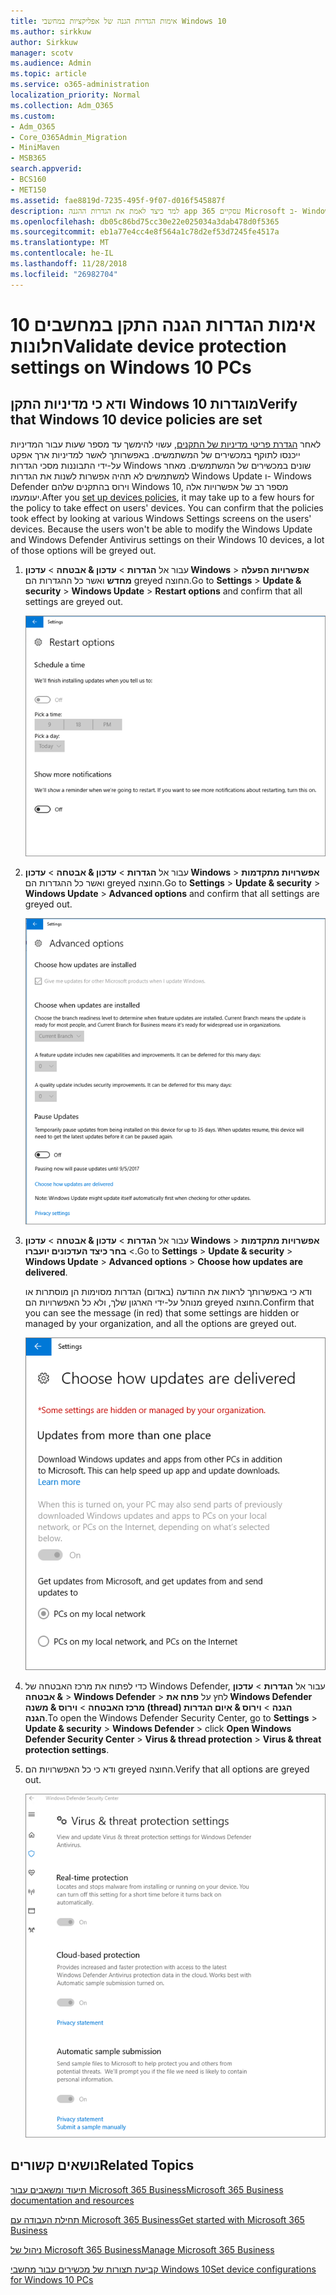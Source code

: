 ```yaml
---
title: אימות הגדרות הגנה של אפליקציות במחשבי Windows 10
ms.author: sirkkuw
author: Sirkkuw
manager: scotv
ms.audience: Admin
ms.topic: article
ms.service: o365-administration
localization_priority: Normal
ms.collection: Adm_O365
ms.custom:
- Adm_O365
- Core_O365Admin_Migration
- MiniMaven
- MSB365
search.appverid:
- BCS160
- MET150
ms.assetid: fae8819d-7235-495f-9f07-d016f545887f
description: למד כיצד לאמת את הגדרות ההגנה app עסקיים 365 Microsoft ב- Windows 10 התקנים.
ms.openlocfilehash: db05c86bd75cc30e22e025034a3dab478d0f5365
ms.sourcegitcommit: eb1a77e4cc4e8f564a1c78d2ef53d7245fe4517a
ms.translationtype: MT
ms.contentlocale: he-IL
ms.lasthandoff: 11/28/2018
ms.locfileid: "26982704"
---
```

# <a name="validate-device-protection-settings-on-windows-10-pcs"></a><span data-ttu-id="1e98b-103">אימות הגדרות הגנה התקן במחשבים 10 חלונות</span><span class="sxs-lookup"><span data-stu-id="1e98b-103">Validate device protection settings on Windows 10 PCs</span></span>

## <a name="verify-that-windows-10-device-policies-are-set"></a><span data-ttu-id="1e98b-104">ודא כי מדיניות התקן Windows 10 מוגדרות</span><span class="sxs-lookup"><span data-stu-id="1e98b-104">Verify that Windows 10 device policies are set</span></span>

<span data-ttu-id="1e98b-p101">לאחר [הגדרת פריטי מדיניות של התקנים](protection-settings-for-windows-10-pcs.md), עשוי להימשך עד מספר שעות עבור המדיניות ייכנסו לתוקף במכשירים של המשתמשים. באפשרותך לאשר למדיניות ארך אפקט על-ידי התבוננות מסכי הגדרות Windows שונים במכשירים של המשתמשים. מאחר למשתמשים לא תהיה אפשרות לשנות את הגדרות Windows Update ו- Windows Defender וירוס בהתקנים שלהם Windows 10, מספר רב של אפשרויות אלה יעומעמו.</span><span class="sxs-lookup"><span data-stu-id="1e98b-p101">After you [set up devices policies](protection-settings-for-windows-10-pcs.md), it may take up to a few hours for the policy to take effect on users' devices. You can confirm that the policies took effect by looking at various Windows Settings screens on the users' devices. Because the users won't be able to modify the Windows Update and Windows Defender Antivirus settings on their Windows 10 devices, a lot of those options will be greyed out.</span></span>
  
1. <span data-ttu-id="1e98b-108">עבור אל **הגדרות** \> **עדכון &amp; אבטחה** \> **עדכון Windows** \> **אפשרויות הפעלה מחדש** ואשר כל ההגדרות הם greyed החוצה.</span><span class="sxs-lookup"><span data-stu-id="1e98b-108">Go to **Settings** \> **Update &amp; security** \> **Windows Update** \> **Restart options** and confirm that all settings are greyed out.</span></span> 
    
    ![כל האפשרויות מחדש הם greyed החוצה.](media/31308da9-18b0-47c5-bbf6-d5fa6747c376.png)
  
2. <span data-ttu-id="1e98b-110">עבור אל **הגדרות** \> **עדכון &amp; אבטחה** \> **עדכון Windows** \> **אפשרויות מתקדמות** ואשר כל ההגדרות הם greyed החוצה.</span><span class="sxs-lookup"><span data-stu-id="1e98b-110">Go to **Settings** \> **Update &amp; security** \> **Windows Update** \> **Advanced options** and confirm that all settings are greyed out.</span></span> 
    
    ![אפשרויות מתקדמות של Windows של עדכונים הם כל greyed החוצה.](media/049cf281-d503-4be9-898b-c0a3286c7fc2.png)
  
3. <span data-ttu-id="1e98b-112">עבור אל **הגדרות** \> **עדכון &amp; אבטחה** \> **עדכון Windows** \> **אפשרויות מתקדמות** \> **בחר כיצד העדכונים יועברו**.</span><span class="sxs-lookup"><span data-stu-id="1e98b-112">Go to **Settings** \> **Update &amp; security** \> **Windows Update** \> **Advanced options** \> **Choose how updates are delivered**.</span></span>
    
    <span data-ttu-id="1e98b-113">ודא כי באפשרותך לראות את ההודעה (באדום) הגדרות מסוימות הן מוסתרות או מנוהל על-ידי הארגון שלך, ולא כל האפשרויות הם greyed החוצה.</span><span class="sxs-lookup"><span data-stu-id="1e98b-113">Confirm that you can see the message (in red) that some settings are hidden or managed by your organization, and all the options are greyed out.</span></span>
    
    ![בחר כיצד מועברים עדכוני דף מציין הגדרות הן מוסתרות או מנוהל על-ידי הארגון שלך.](media/6b3e37c5-da41-4afd-9983-b4f406216b59.png)
  
4. <span data-ttu-id="1e98b-115">כדי לפתוח את מרכז האבטחה של Windows Defender, עבור אל **הגדרות** \> **עדכון &amp; אבטחה** \> **Windows Defender** \> לחץ על **פתח את Windows Defender מרכז האבטחה** \> **וירוס &amp; משנה (thread) הגנה** \> **וירוס &amp; איום הגדרות הגנה**.</span><span class="sxs-lookup"><span data-stu-id="1e98b-115">To open the Windows Defender Security Center, go to **Settings** \> **Update &amp; security** \> **Windows Defender** \> click **Open Windows Defender Security Center** \> **Virus &amp; thread protection** \> **Virus &amp; threat protection settings**.</span></span> 
    
5. <span data-ttu-id="1e98b-116">ודא כי כל האפשרויות הם greyed החוצה.</span><span class="sxs-lookup"><span data-stu-id="1e98b-116">Verify that all options are greyed out.</span></span> 
    
    ![הגדרות ההגנה מפני וירוסים ותוכנות איום הם greyed החוצה.](media/9ca68d40-a5d9-49d7-92a4-c581688b5926.png)
  
## <a name="related-topics"></a><span data-ttu-id="1e98b-118">נושאים קשורים</span><span class="sxs-lookup"><span data-stu-id="1e98b-118">Related Topics</span></span>

[<span data-ttu-id="1e98b-119">תיעוד ומשאבים עבור Microsoft 365 Business</span><span class="sxs-lookup"><span data-stu-id="1e98b-119">Microsoft 365 Business documentation and resources</span></span>](https://go.microsoft.com/fwlink/p/?linkid=853701)
  
[<span data-ttu-id="1e98b-120">תחילת העבודה עם Microsoft 365 Business</span><span class="sxs-lookup"><span data-stu-id="1e98b-120">Get started with Microsoft 365 Business</span></span>](microsoft-365-business-overview.md)
  
[<span data-ttu-id="1e98b-121">ניהול של Microsoft 365 Business</span><span class="sxs-lookup"><span data-stu-id="1e98b-121">Manage Microsoft 365 Business</span></span>](manage.md)
  
[<span data-ttu-id="1e98b-122">קביעת תצורות של מכשירים עבור מחשבי Windows 10</span><span class="sxs-lookup"><span data-stu-id="1e98b-122">Set device configurations for Windows 10 PCs</span></span>](protection-settings-for-windows-10-pcs.md)
  

